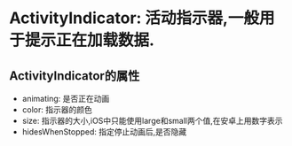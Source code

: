 # ActivityIndicator: 活动指示器,一般用于提示正在加载数据.

## ActivityIndicator的属性

* animating: 是否正在动画
* color: 指示器的颜色
* size: 指示器的大小,iOS中只能使用large和small两个值,在安卓上用数字表示
* hidesWhenStopped: 指定停止动画后,是否隐藏
